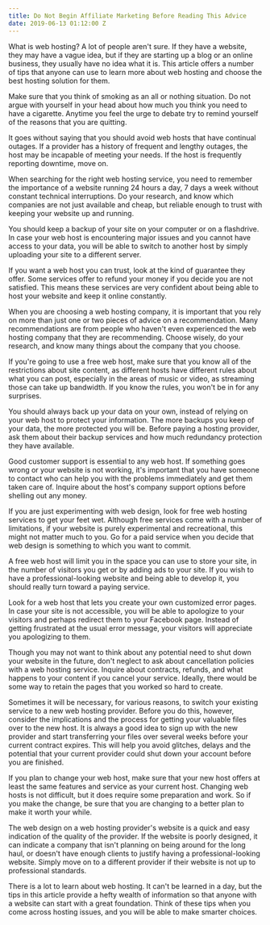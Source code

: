 ```yaml
---
title: Do Not Begin Affiliate Marketing Before Reading This Advice
date: 2019-06-13 01:12:00 Z
---
```




What is web hosting? A lot of people aren't sure. If they have a website, they may have a vague idea, but if they are starting up a blog or an online business, they usually have no idea what it is. This article offers a number of tips that anyone can use to learn more about web hosting and choose the best hosting solution for them.

Make sure that you think of smoking as an all or nothing situation. Do not argue with yourself in your head about how much you think you need to have a cigarette. Anytime you feel the urge to debate try to remind yourself of the reasons that you are quitting.

It goes without saying that you should avoid web hosts that have continual outages. If a provider has a history of frequent and lengthy outages, the host may be incapable of meeting your needs. If the host is frequently reporting downtime, move on.

When searching for the right web hosting service, you need to remember the importance of a website running 24 hours a day, 7 days a week without constant technical interruptions. Do your research, and know which companies are not just available and cheap, but reliable enough to trust with keeping your website up and running.

You should keep a backup of your site on your computer or on a flashdrive. In case your web host is encountering major issues and you cannot have access to your data, you will be able to switch to another host by simply uploading your site to a different server.

If you want a web host you can trust, look at the kind of guarantee they offer. Some services offer to refund your money if you decide you are not satisfied. This means these services are very confident about being able to host your website and keep it online constantly.

When you are choosing a web hosting company, it is important that you rely on more than just one or two pieces of advice on a recommendation. Many recommendations are from people who haven't even experienced the web hosting company that they are recommending. Choose wisely, do your research, and know many things about the company that you choose.

If you're going to use a free web host, make sure that you know all of the restrictions about site content, as different hosts have different rules about what you can post, especially in the areas of music or video, as streaming those can take up bandwidth. If you know the rules, you won't be in for any surprises.

You should always back up your data on your own, instead of relying on your web host to protect your information. The more backups you keep of your data, the more protected you will be. Before paying a hosting provider, ask them about their backup services and how much redundancy protection they have available.

Good customer support is essential to any web host. If something goes wrong or your website is not working, it's important that you have someone to contact who can help you with the problems immediately and get them taken care of. Inquire about the host's company support options before shelling out any money.

If you are just experimenting with web design, look for free web hosting services to get your feet wet. Although free services come with a number of limitations, if your website is purely experimental and recreational, this might not matter much to you. Go for a paid service when you decide that web design is something to which you want to commit.

A free web host will limit you in the space you can use to store your site, in the number of visitors you get or by adding ads to your site. If you wish to have a professional-looking website and being able to develop it, you should really turn toward a paying service.

Look for a web host that lets you create your own customized error pages. In case your site is not accessible, you will be able to apologize to your visitors and perhaps redirect them to your Facebook page. Instead of getting frustrated at the usual error message, your visitors will appreciate you apologizing to them.

Though you may not want to think about any potential need to shut down your website in the future, don't neglect to ask about cancellation policies with a web hosting service. Inquire about contracts, refunds, and what happens to your content if you cancel your service. Ideally, there would be some way to retain the pages that you worked so hard to create.

Sometimes it will be necessary, for various reasons, to switch your existing service to a new web hosting provider. Before you do this, however, consider the implications and the process for getting your valuable files over to the new host. It is always a good idea to sign up with the new provider and start transferring your files over several weeks before your current contract expires. This will help you avoid glitches, delays and the potential that your current provider could shut down your account before you are finished.

If you plan to change your web host, make sure that your new host offers at least the same features and service as your current host. Changing web hosts is not difficult, but it does require some preparation and work. So if you make the change, be sure that you are changing to a better plan to make it worth your while.

The web design on a web hosting provider's website is a quick and easy indication of the quality of the provider. If the website is poorly designed, it can indicate a company that isn't planning on being around for the long haul, or doesn't have enough clients to justify having a professional-looking website. Simply move on to a different provider if their website is not up to professional standards.

There is a lot to learn about web hosting. It can't be learned in a day, but the tips in this article provide a hefty wealth of information so that anyone with a website can start with a great foundation. Think of these tips when you come across hosting issues, and you will be able to make smarter choices.